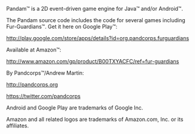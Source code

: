 Pandam™ is a 2D event-driven game engine for Java™ and/or Android™.

The Pandam source code includes the code for several games including Fur-Guardians™. Get it here on Google Play™:

http://play.google.com/store/apps/details?id=org.pandcorps.furguardians

Available at Amazon™:

http://www.amazon.com/gp/product/B00TXYACFC/ref=fur-guardians

By Pandcorps™/Andrew Martin:

http://pandcorps.org

https://twitter.com/pandcorps

Android and Google Play are trademarks of Google Inc.

Amazon and all related logos are trademarks of Amazon.com, Inc. or its affiliates.
